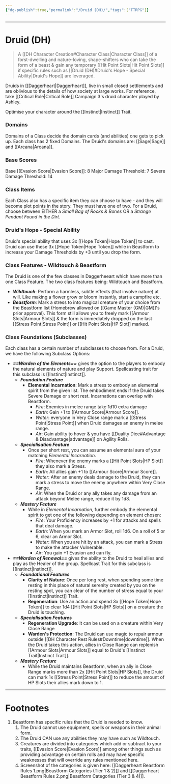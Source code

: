 ```yaml
---
{"dg-publish":true,"permalink":"/Druid (DH)/","tags":["TTRPG"]}
---
```



---
# Druid (DH)
> A [[DH Character Creation#Character Class\|Character Class]] of a forst-dwelling and nature-loving, shape-shifters who can take the form of a beast & gain any temporary [[Hit Point Slots\|Hit Point Slots]] if specific rules such as [[Druid (DH)#Druid's Hope - Special Ability\|Druid's Hope]] are leveraged.

Druids in [[Daggerheart\|Daggerheart]], live in small closed settlements and are oblivious to the details of how society at large works. For reference, take [[Critical Role\|Critical Role]] Campaign 3's druid character played by Ashley.

Optimise your character around the [[Instinct\|Instinct]] Trait.

### Domains
Domains of a Class  decide the domain cards (and abilities) one gets to pick up.
Each class has 2 fixed Domains.
The Druid's domains are: [[Sage\|Sage]] and [[Arcana\|Arcana]].

### Base Scores
Base [[Evasion Score\|Evasion Score]]: 8
Major Damage Threshold: 7
Severe Damage Threshold: 14

### Class Items
Each Class also has a specific item they can choose to have - and they will become plot points in the story. They must have one of two.
For a Druid, choose between EITHER a *Small Bag of Rocks & Bones* OR a *Strange Pendant Found in the Dirt*.

### Druid's Hope - Special Ability
Druid's special ability that uses 3x [[Hope Token\|Hope Token]] to cast.
Druid can use these 3x [[Hope Token\|Hope Token]] while in Beastform to increase your Damage Thresholds by +3 until you drop the form.

### Class Features - Wildtouch & Beastform
The Druid is one of the few classes in Daggerheeart which have more than one Class Feature. The two class features being: Wildtouch and Beastform.
- ***Wildtouch***: Perform a harmless, subtle effects (that involve nature) at will. Like making a flower grow or bloom instantly, start a campfire etc.
- ***Beastform***: Mark a stress to into magical creature of your choice from the Beastform list (Homebrew allowed on [[Game Master (GM)\|GM]]'s prior approval). This form still allows you to freely mark [[Armour Slots\|Armour Slots]] & the form is immediately dropped on the last [[Stress Point\|Stress Point]] or [[Hit Point Slots\|HP Slot]] marked.

### Class Foundations (Subclasses)
Each class has a certain number of subclasses to choose from. For a Druid, we have the following Subclass Options:
- ***==Warden of the Elements==*** gives the option to the players to embody the natural elements of nature and play Support. Spellcasting trait for this subclass is [[Instinct\|Instinct]].
	- ***Foundation Feature***
		- **Elemental Incarnation**: Mark a stress to embody an elemental spirit from the given list. The embodiment ends if the Druid takes Severe Damage or short rest. Incarnations can overlap with Beastform.
			- *Fire*: Enemies in melee range take 1d10 extra damage
			- *Earth*: Gain +1 to [[Armour Score\|Armour Score]].
			- *Water*: everyone in Very Close range mark a [[Stress Point\|Stress Point]] when Druid damages an enemy in melee range.
			- *Air*: Gain ability to hover & you have [[Duality Dice#Advantage & Disadvantage\|advantage]] on Agility Rolls.
	- ***Specialisation Feature***
		- Once per short rest, you can assume an elemental aura of your matching *Elemental Incarnation*.
			- *Fire*: Whenever the enemy marks a [[Hit Point Slots\|HP Slot]] they also mark a Stress.
			- *Earth*: All allies gain +1 to [[Armour Score\|Armour Score]].
			- *Water*: After an enemy deals damage to the Druid, they can mark a stress to move the enemy anywhere within Very Close Range.
			- *Air*: When the Druid or any ally takes any damage from an attack beyond Melee range, reduce it by 1d8.
	- ***Mastery Feature***
		- While in *Elemental Incarnation*, further embody the elemental spirit to get one of the following depending on element chosen:
			- *Fire*: Your Proficiency increases by +1 for attacks and spells that deal damage.
			- *Earth*: When you mark an Armor Slot, roll 1d6. On a roll of 5 or 6, clear an Armor Slot.
			- *Water*: When you are hit by an attack, you can mark a Stress to make the attacker Vulnerable.
			- *Air*: You gain +1 Evasion and can fly.
- ***==Warden of Renewal==*** gives the ability to the Druid to heal allies and play as the Healer of the group. Spellcast Trait for this subclass is [[Instinct\|Instinct]].
	- ***Foundational Features***
		- **Clarity of Nature**: Once per long rest, when spending some time resting in this place of natural serenity created by you on the resting spot, you can clear of the number of stress equal to your [[Instinct\|Instinct]] Trait.
		- **Regeneration**: Use an action and spend 3x [[Hope Token\|Hope Token]] to clear 1d4 [[Hit Point Slots\|HP Slots]] on a creature the Druid is touching.
	- ***Specialisation Features***
		- **Regeneration Upgrade**: It can be used on a creature within Very Close Range
		- **Warden's Protection**: The Druid can use magic to repair armour outside [[DH Character Rest Rules#Downtime\|downtime]]. When the Druid takes this action, allies in Close Range can replenish [[Armour Slots\|Armour Slots]] equal to Druid's [[Instinct Trait\|Instinct Trait]].
	- ***Mastery Feature***
		- While the Druid maintains Beastform, when an ally in Close Range marks more than 2x [[Hit Point Slots\|HP Slots]], the Druid can mark 1x [[Stress Point\|Stress Point]] to reduce the amount of HP Slots their allies mark down to 1. 

---
# Footnotes
1. Beastform has specific rules that the Druid is needed to know.
	1. The Druid cannot use equipment, spells or weapons in their animal form.
	2. The Druid CAN use any abilities they may have such as Wildtouch.
	3. Creatures are divided into categories which add or subtract to your traits, [[Evasion Score\|Evasion Score]] among other things such as providing advantage on certain rolls and may have specific weaknesses that will override any rules mentioned here.
	4. Screenshot of the categories is given here: [[Daggerheart Beastform Rules 1.png|Beastform Categories (Tier 1 & 2)]] and [[Daggerheart Beastform Rules 2.png|Beastform Categories (Tier 3 & 4)]].